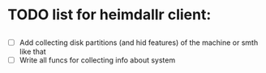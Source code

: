 # TODO list for heimdallr client: 

## 
- [ ] Add collecting disk partitions (and hid features) of the machine or smth like that
- [ ] Write all funcs for collecting info about system